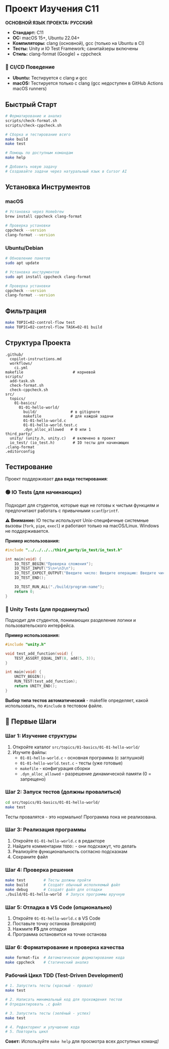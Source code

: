 # Проект Изучения C11

**ОСНОВНОЙ ЯЗЫК ПРОЕКТА: РУССКИЙ**

- **Стандарт:** C11
- **ОС:** macOS 15+, Ubuntu 22.04+
- **Компиляторы:** clang (основной), gcc (только на Ubuntu в CI)
- **Тесты:** Unity и IO Test Framework; санитайзеры включены
- **Стиль:** clang-format (Google) + cppcheck

### 🔧 CI/CD Поведение

- **Ubuntu:** Тестируется с clang и gcc
- **macOS:** Тестируется только с clang (gcc недоступен в GitHub Actions macOS runners)

## Быстрый Старт

```bash
# Форматирование и анализ
scripts/check-format.sh
scripts/check-cppcheck.sh

# Сборка и тестирование всего
make build
make test

# Помощь по доступным командам
make help

# Добавить новую задачу
# Создавайте задачи через натуральный язык в Cursor AI
```

## Установка Инструментов

### macOS

```bash
# Установка через Homebrew
brew install cppcheck clang-format

# Проверка установки
cppcheck --version
clang-format --version
```

### Ubuntu/Debian

```bash
# Обновление пакетов
sudo apt update

# Установка инструментов
sudo apt install cppcheck clang-format

# Проверка установки
cppcheck --version
clang-format --version
```

## Фильтрация

```bash
make TOPIC=02-control-flow test
make TOPIC=02-control-flow TASK=02-01 build
```

## Структура Проекта

```
.github/
  copilot-instructions.md
  workflows/
    ci.yml
makefile                      # корневой
scripts/
  add-task.sh
  check-format.sh
  check-cppcheck.sh
src/
  topics/
    01-basics/
      01-01-hello-world/
        build/               # в gitignore
        makefile             # для каждой задачи
        01-01-hello-world.c
        01-01-hello-world.test.c
        .dyn_alloc_allowed   # 0 или 1
third_party/
  unity/ (unity.h, unity.c)   # включено в проект
  io_test/ (io_test.h)        # IO тесты для начинающих
.clang-format
.editorconfig
```

## Тестирование

Проект поддерживает **два вида тестирования**:

### 🟢 IO Tests (для начинающих)

Подходит для студентов, которые еще не готовы к чистым функциям и предпочитают работать с привычными `scanf`/`printf`.

⚠️ **Внимание:** IO тесты используют Unix-специфичные системные вызовы (`fork`, `pipe`, `execl`) и работают только на macOS/Linux. Windows не поддерживается.

**Пример использования:**

```c
#include "../../../../third_party/io_test/io_test.h"

int main(void) {
    IO_TEST_BEGIN("Проверка сложения");
    IO_TEST_INPUT("5\n+\n3\n");
    IO_TEST_EXPECT_OUTPUT("Введите число: Введите операцию: Введите число: Результат: 8\n");
    IO_TEST_END();

    IO_TEST_RUN_ALL("./build/program-name");
    return 0;
}
```

### 🔵 Unity Tests (для продвинутых)

Подходит для студентов, понимающих разделение логики и пользовательского интерфейса.

**Пример использования:**

```c
#include "unity.h"

void test_add_function(void) {
    TEST_ASSERT_EQUAL_INT(8, add(5, 3));
}

int main(void) {
    UNITY_BEGIN();
    RUN_TEST(test_add_function);
    return UNITY_END();
}
```

**Выбор типа тестов автоматический** - makefile определяет, какой использовать, по `#include` в тестовом файле.

## 🚀 Первые Шаги

### Шаг 1: Изучение структуры

1. Откройте каталог `src/topics/01-basics/01-01-hello-world/`
2. Изучите файлы:
   - `01-01-hello-world.c` - основная программа (с заглушкой)
   - `01-01-hello-world.test.c` - тесты (уже готовые)
   - `makefile` - конфигурация сборки
   - `.dyn_alloc_allowed` - разрешение динамической памяти (0 = запрещено)

### Шаг 2: Запуск тестов (должны провалиться)

```bash
cd src/topics/01-basics/01-01-hello-world/
make test
```

Тесты провалятся - это нормально! Программа пока не реализована.

### Шаг 3: Реализация программы

1. Откройте `01-01-hello-world.c` в редакторе
2. Найдите комментарии `TODO:` - они подскажут, что делать
3. Реализуйте функциональность согласно подсказкам
4. Сохраните файл

### Шаг 4: Проверка решения

```bash
make test        # Тесты должны пройти
make build       # Создаёт обычный исполняемый файл
make debug       # Создаёт файл для отладки
./build/01-01-hello-world  # Запуск программы вручную
```

### Шаг 5: Отладка в VS Code (опционально)

1. Откройте `01-01-hello-world.c` в VS Code
2. Поставьте точку останова (breakpoint)
3. Нажмите **F5** для отладки
4. Программа остановится на точке останова

### Шаг 6: Форматирование и проверка качества

```bash
make format-fix  # Автоматическое форматирование кода
make cppcheck    # Статический анализ
```

### Рабочий Цикл TDD (Test-Driven Development)

```bash
# 1. Запустить тесты (красный - провал)
make test

# 2. Написать минимальный код для прохождения тестов
# Отредактировать .c файл

# 3. Запустить тесты (зелёный - успех)
make test

# 4. Рефакторинг и улучшение кода
# 5. Повторить цикл
```

**Совет:** Используйте `make help` для просмотра всех доступных команд!
